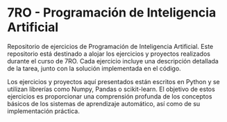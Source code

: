 # 7RO - Programación de Inteligencia Artificial

Repositorio de ejercicios de Programación de Inteligencia Artificial. Este repositorio está destinado a alojar los ejercicios y proyectos realizados durante el curso de 7RO. Cada ejercicio incluye una descripción detallada de la tarea, junto con la solución implementada en el código.

Los ejercicios y proyectos aquí presentados están escritos en Python y se utilizan librerías como Numpy, Pandas o scikit-learn. El objetivo de estos ejercicios es proporcionar una comprensión profunda de los conceptos básicos de los sistemas de aprendizaje automático, así como de su implementación práctica.

